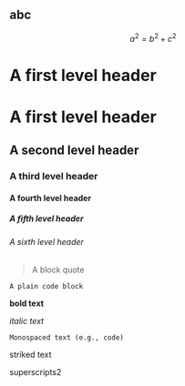 ## abc ##
$$
a^2 = b^2 + c^2
$$


# A first level header
# A first level header
## A second level header
### A third level header
#### A fourth level header
##### A fifth level header
###### A sixth level header

> A block quote

`A plain code block`

**bold text**

*italic text*

``Monospaced text (e.g., code)``

striked text

superscripts2
